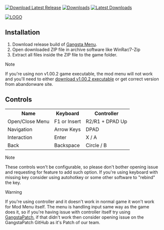 [![Download Latest Release](https://img.shields.io/github/v/release/GangstaTeam/GangstaMenu?display_name=release&label=Download%20Latest%20Release&color=21ABC7)](#)
[![Downloads](https://img.shields.io/github/downloads/GangstaTeam/GangstaMenu/total?label=Total%20Downloads&color=ED1459)](#)
[![Latest Downloads](https://img.shields.io/github/downloads/GangstaTeam/GangstaMenu/latest/total?color=ED1459&label=Latest%20Downloads)](#)

[![LOGO](https://github.com/user-attachments/assets/fd2da301-0374-4207-9134-541019b74ee4)](#)


## Installation
1. Download release build of [Gangsta Menu](https://github.com/GangstaTeam/GangstaMenu/releases/latest/download/GangstaMenu.zip).
2. Open downloaded ZIP file in archive software like WinRar/7-Zip
3. Extract all files inside the ZIP file to the game folder.

> [!NOTE]  
> If you're using non v1.00.2 game executable, the mod menu will not work and you'll need to either [download v1.00.2 executable](https://mega.nz/file/3CRi2B5A#jL8v6fhbSQrnctYppNIXzozoV9yFVOTsUUssJWODb5g) or get correct version from abandonware site.

## Controls
<table>
  <tr>
    <th>Name</th>
    <th>Keyboard</th>
    <th>Controller</th>
  </tr>
  <tr>
    <td>Open/Close Menu</td>
    <td>F1 or Insert</td>
    <td>R2/R1 + DPAD Up</td>
  </tr>
  <tr>
    <td>Navigation</td>
    <td>Arrow Keys</td>
    <td>DPAD</td>
  </tr>
  <tr>
    <td>Interaction</td>
    <td>Enter</td>
    <td>X / A</td>
  </tr>
  <tr>
    <td>Back</td>
    <td>Backspace</td>
    <td>Circle / B</td>
  </tr>
</table>

> [!NOTE]  
> These controls won't be configurable, so please don't bother opening issue and requesting for feature to add such option. If you're using keyboard with missing key consider using autohotkey or some other software to "rebind" the key.

> [!WARNING]  
> If you're using controller and it doesn't work in normal game it won't work for Mod Menu itself. The menu is handling input same way as the game does it, so if you're having issue with controller itself try using [GangstaPatch](https://github.com/GangstaTeam/GangstaPatch), if that didn't work then consider opening issue on the GangstaPatch GitHub as it's Patch of our team.

